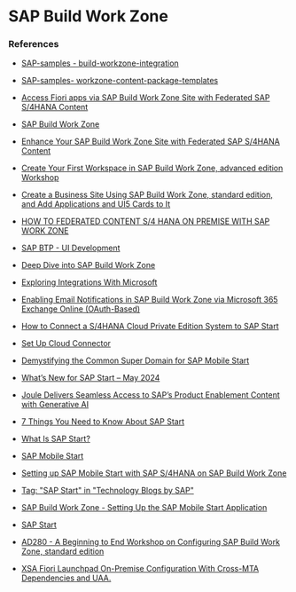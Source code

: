 # SAP Build Work Zone








### References

* [SAP-samples -
build-workzone-integration](https://github.com/SAP-samples/build-workzone-integration)

* [SAP-samples- 
workzone-content-package-templates](https://github.com/SAP-samples/workzone-content-package-templates)
* [Access Fiori apps via SAP Build Work Zone Site with Federated SAP S/4HANA Content](https://community.sap.com/t5/technology-blogs-by-members/access-fiori-apps-via-sap-build-work-zone-site-with-federated-sap-s-4hana/ba-p/13558780)
* [SAP Build Work Zone](https://help.sap.com/docs/build-work-zone-standard-edition/sap-build-work-zone-standard-edition/try-out-our-end-to-end-tutorial)
* [Enhance Your SAP Build Work Zone Site with Federated SAP S/4HANA Content](https://developers.sap.com/mission.launchpad-s4hana.html)
* [Create Your First Workspace in SAP Build Work Zone, advanced edition Workshop](https://developers.sap.com/mission.workzone-workshop.html)
* [Create a Business Site Using SAP Build Work Zone, standard edition, and Add Applications and UI5 Cards to It](https://developers.sap.com/mission.launchpad-cf.html)
* [HOW TO FEDERATED CONTENT S/4 HANA ON PREMISE WITH SAP WORK ZONE](https://sapzero2hero.com/2023/05/02/sap-workzone-how-to-federated-content-s-4-hana-on-premise-with-sap-workzone/)
* [SAP BTP - UI Development](https://help.sap.com/docs/btp/sap-business-technology-platform/abap-env-ui-development)
* [Deep Dive into SAP Build Work Zone](https://community.sap.com/t5/technology-blogs-by-sap/deep-dive-into-sap-build-work-zone/ba-p/13562351)
* [Exploring Integrations With Microsoft](https://learning.sap.com/learning-journeys/implement-and-administer-sap-build-work-zone/exploring-integrations-with-microsoft)
* [Enabling Email Notifications in SAP Build Work Zone via Microsoft 365 Exchange Online (OAuth-Based)](https://community.sap.com/t5/technology-blogs-by-sap/enabling-email-notifications-in-sap-build-work-zone-via-microsoft-365/ba-p/13876939)
* [How to Connect a S/4HANA Cloud Private Edition System to SAP Start](https://community.sap.com/t5/technology-blogs-by-sap/how-to-connect-a-s-4hana-cloud-private-edition-system-to-sap-start/ba-p/13638005)
* [Set Up Cloud Connector](https://help.sap.com/docs/build-work-zone-standard-edition/sap-build-work-zone-standard-edition/set-up-cloud-connector)
* [Demystifying the Common Super Domain for SAP Mobile Start](https://community.sap.com/t5/technology-blogs-by-sap/demystifying-the-common-super-domain-for-sap-mobile-start/ba-p/13656301)
* [What’s New for SAP Start – May 2024](https://community.sap.com/t5/technology-blogs-by-sap/what-s-new-for-sap-start-may-2024/ba-p/13689781)
* [Joule Delivers Seamless Access to SAP’s Product Enablement Content with Generative AI](https://community.sap.com/t5/technology-blogs-by-sap/joule-delivers-seamless-access-to-sap-s-product-enablement-content-with/ba-p/13580291)
* [7 Things You Need to Know About SAP Start](https://community.sap.com/t5/technology-blogs-by-sap/7-things-you-need-to-know-about-sap-start/ba-p/13573931)
* [What Is SAP Start?](https://help.sap.com/docs/start/sap-start/what-is-sap-start)
* [SAP Mobile Start](https://pages.community.sap.com/topics/mobile-experience/start)
* [Setting up SAP Mobile Start with SAP S/4HANA on SAP Build Work Zone](https://learning.sap.com/learning-journeys/Setting-Up-SAP-Build-Work-Zone-standard-edition-and-SAP-Mobile-Start-with-SAP-S-4HANA)
* [Tag: "SAP Start" in "Technology Blogs by SAP"](https://community.sap.com/t5/tag/SAP%20Start/tg-p/board-id/technology-blog-sap)
* [SAP Build Work Zone - Setting Up the SAP Mobile Start Application](https://help.sap.com/docs/build-work-zone-standard-edition/sap-build-work-zone-standard-edition/setting-up-sap-mobile-start-application)


* [SAP Start](https://help.sap.com/docs/start/sap-start/what-is-sap-start)

* [AD280 - A Beginning to End Workshop on Configuring SAP Build Work Zone, standard edition](https://github.com/SAP-archive/teched2022-AD280)

* [XSA Fiori Launchpad On-Premise Configuration With Cross-MTA Dependencies and UAA.](https://community.sap.com/t5/technology-blogs-by-members/xsa-fiori-launchpad-on-premise-configuration-with-cross-mta-dependencies/ba-p/13451191)
